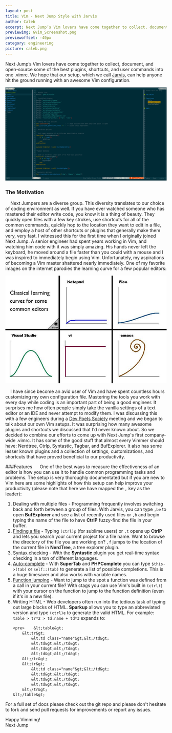 ```yaml
---
layout: post
title: Vim - Next Jump Style with Jarvis
author: Caleb
excerpt: Next Jump’s Vim lovers have come together to collect, document, and open-source some of the best plugins, shortcuts, and user commands into one .vimrc. We hope that our setup, which we call <a href='http://github.com/NextJump/Jarvis'>Jarvis</a>, can help anyone hit the ground running with an awesome Vim configuration.
previewimg: Gvim_Screenshot.png
previewoffset: -40px
category: engineering
picture: caleb.png
---
```


Next Jump’s Vim lovers have come together to collect, document, and open-source some of the best plugins, shortcuts, and user commands into one .vimrc. We hope that our setup, which we call <a href='http://github.com/NextJump/Jarvis'>Jarvis</a>, can help anyone hit the ground running with an awesome Vim configuration.

![Gvim Screenshot](/images/Gvim_Screenshot.png)

### The Motivation
&nbsp;&nbsp;&nbsp;&nbsp;Next Jumpers are a diverse group. This diversity translates to our choice of coding environment as well. If you have ever watched someone who has mastered their editor write code, you know it is a thing of beauty. They quickly open files with a few key strokes, use shortcuts for all of the common commands, quickly hop to the location they want to edit in a file, and employ a host of other shortcuts or plugins that generally make them very, very fast. I witnessed this for the first time when I originally joined Next Jump. A senior engineer had spent years working in Vim, and watching him code with it was simply amazing. His hands never left the keyboard, he moved around a file faster than you could with a mouse and I was inspired to immediately begin using Vim. Unfortunately, my aspirations of becoming a Vim master shattered nearly immediately. One of my favorite images on the internet parodies the learning curve for a few popular editors:

![Learning curve](/images/Learning_curve.jpeg)

&nbsp;&nbsp;&nbsp;&nbsp;I have since become an avid user of Vim and have spent countless hours customizing my own configuration file. Mastering the tools you work with every day while coding is an important part of being a good engineer. It surprises me how often people simply take the vanilla settings of a text editor or an IDE and never attempt to modify them. I was discussing this with a few engineers during a <a href="http://devpoets.com">Dev Poets Society</a> meeting and we began to talk about our own Vim setups. It was surprising how many awesome plugins and shortcuts we discussed that I'd never known about. So we decided to combine our efforts to come up with Next Jump's first company-wide .vimrc. It has some of the good stuff that almost every Vimmer should have: Nerdtree, Ctrlp, Syntastic, Tagbar, and BufExplorer. It also has some lesser known plugins and a collection of settings, customizations, and shortcuts that have proved beneficial to our productivity.

###Features
&nbsp;&nbsp;&nbsp;&nbsp; One of the best ways to measure the effectiveness of an editor is how you can use it to handle common programming tasks and problems. The setup is very thoroughly documentated but if you are new to Vim here are some highlights of how this setup can help improve your productivity (please note that here we have mapped the <code>,</code> key as the leader):

<ol>
  <li>
  Dealing with multiple files</u> - Programming frequently involves switching back and forth between a group of files. With Jarvis, you can type <code>,be</code> to open <b>BufExplorer</b> and see a list of recently used files or <code>,b</code> and begin typing the name of the file to have <b>CtrlP</b> fuzzy-find the file in your buffer.
  </li>
  <li>
    <u>Finding a file</u> - Typing <code>(ctrl)p</code> (for sublime users) or <code>,t</code> opens up <b>CtrlP</b> and lets you search your current project for a file name. Want to browse the directory of the file you are working on? <code>,f</code> jumps to the location of the current file in <b>NerdTree</b>, a tree explorer plugin. 
    </li>
  </li>
  <li>
    <u>Syntax checking</u> - With the <b>Syntastic</b> plugin you get real-time syntax checking in a ton of different languages.
  </li>
  <li>
    <u>Auto-complete</u> - With <b>SuperTab</b> and <b>PHPComplete</b> you can type <code>$this->(tab)</code> or <code>self::(tab)</code> to generate a list of possible completions. This is a huge timesaver and also works with variable names.
  </li>
  <li>
    <u>Function jumping</u> - Want to jump to the spot a function was defined from a call in your current file? With ctags you can use Vim's built in <code>(ctrl)]</code> with your cursor on the function to jump to the function definition (even if it's in a new file).
  </li>
  <li>
    Writing HTML - Web developers often run into the tedious task of typing out large blocks of HTML. <b>Sparkup</b> allows you to type an abbreviated version and type <code>(ctrl)e</code> to generate the valid HTML. For example: <code>table > tr*2 > td.name + td*3</code> expands to:
    
    <pre>    &lt;table&gt;
        &lt;tr&gt;
            &lt;td class="name"&gt;&lt;/td&gt;
            &lt;td&gt;&lt;/td&gt;
            &lt;td&gt;&lt;/td&gt;
            &lt;td&gt;&lt;/td&gt;
        &lt;/tr&gt;
        &lt;tr&gt;
            &lt;td class="name"&gt;&lt;/td&gt;
            &lt;td&gt;&lt;/td&gt;
            &lt;td&gt;&lt;/td&gt;
            &lt;td&gt;&lt;/td&gt;
        &lt;/tr&gt;
    &lt;/table&gt;
</pre>
  </li>
</ol>

For a full set of docs please check out the git repo and please don't hesitate to fork and send pull requests for improvements or report any issues. 

Happy Vimming!<br/>
Next Jump